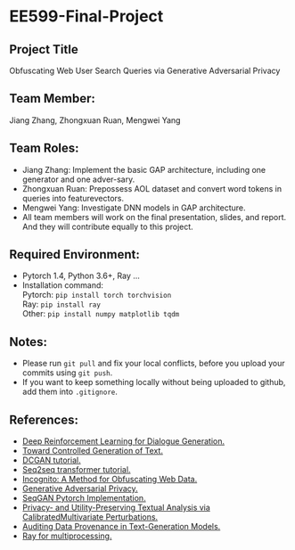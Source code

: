 # EE599-Final-Project
## Project Title
Obfuscating Web User Search Queries via Generative Adversarial Privacy

## Team Member: 
Jiang Zhang, Zhongxuan Ruan, Mengwei Yang

## Team Roles:
* Jiang Zhang:  Implement the basic GAP architecture, including one generator and one adver-sary.
* Zhongxuan Ruan:  Prepossess AOL dataset and convert word tokens in queries into featurevectors.
* Mengwei Yang:  Investigate DNN models in GAP architecture.
* All team members will work on the final presentation, slides, and report.  And they will contribute equally to this project.

## Required Environment:
* Pytorch 1.4, Python 3.6+, Ray ...
* Installation command:\
Pytorch: `pip install torch torchvision`\
Ray: `pip install ray`\
Other: `pip install numpy matplotlib tqdm`


## Notes:
* Please run `git pull` and fix your local conflicts, before you upload your commits using `git push`.
* If you want to keep something locally without being uploaded to github, add them into `.gitignore`.

## References:
* [Deep Reinforcement Learning for Dialogue Generation.](https://arxiv.org/pdf/1606.01541.pdf)
* [Toward Controlled Generation of Text.](https://arxiv.org/pdf/1703.00955.pdf)
* [DCGAN tutorial.](https://pytorch.org/tutorials/beginner/dcgan_faces_tutorial.html)
* [Seq2seq transformer tutorial.](https://pytorch.org/tutorials/beginner/transformer_tutorial.html)
* [Incognito: A Method for Obfuscating Web Data.](https://research.csiro.au/ng/wp-content/uploads/sites/106/2019/03/Incognito-A-Method-for-Obfuscating-Web-Data_WWW2018_Dali-Kaafar.pdf)
* [Generative Adversarial Privacy.](https://arxiv.org/pdf/1807.05306.pdf)
* [SeqGAN Pytorch Implementation.](https://github.com/ZiJianZhao/SeqGAN-PyTorch)
* [Privacy- and Utility-Preserving Textual Analysis via CalibratedMultivariate Perturbations.](https://dl.acm.org/doi/pdf/10.1145/3336191.3371856)
* [Auditing Data Provenance in Text-Generation Models.](https://arxiv.org/pdf/1811.00513.pdf)
* [Ray for multiprocessing.](https://ray.readthedocs.io/en/latest/using-ray-with-pytorch.html)
